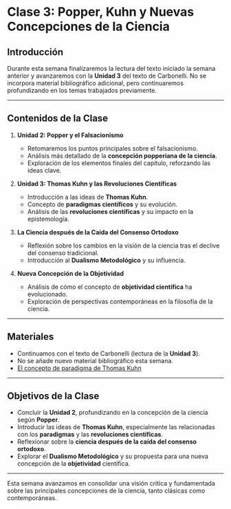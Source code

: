 # Clase 3: Popper, Kuhn y Nuevas Concepciones de la Ciencia

## Introducción

Durante esta semana finalizaremos la lectura del texto iniciado la semana anterior y avanzaremos con la **Unidad 3** del texto de Carbonelli. No se incorpora material bibliográfico adicional, pero continuaremos profundizando en los temas trabajados previamente.

---

## Contenidos de la Clase

1. **Unidad 2: Popper y el Falsacionismo**  
   - Retomaremos los puntos principales sobre el falsacionismo.  
   - Análisis más detallado de la **concepción popperiana de la ciencia**.  
   - Exploración de los elementos finales del capítulo, reforzando las ideas clave.

2. **Unidad 3: Thomas Kuhn y las Revoluciones Científicas**  
   - Introducción a las ideas de **Thomas Kuhn**.  
   - Concepto de **paradigmas científicos** y su evolución.  
   - Análisis de las **revoluciones científicas** y su impacto en la epistemología.

3. **La Ciencia después de la Caída del Consenso Ortodoxo**  
   - Reflexión sobre los cambios en la visión de la ciencia tras el declive del consenso tradicional.  
   - Introducción al **Dualismo Metodológico** y su influencia.  

4. **Nueva Concepción de la Objetividad**  
   - Análisis de cómo el concepto de **objetividad científica** ha evolucionado.  
   - Exploración de perspectivas contemporáneas en la filosofía de la ciencia.

---

## Materiales

- Continuamos con el texto de Carbonelli (lectura de la **Unidad 3**).  
- No se añade nuevo material bibliográfico esta semana.
- [El concepto de paradigma de Thomas Kuhn](https://www.youtube.com/watch?v=uskPjbJyyD8)

---

## Objetivos de la Clase

- Concluir la **Unidad 2**, profundizando en la concepción de la ciencia según **Popper**.  
- Introducir las ideas de **Thomas Kuhn**, especialmente las relacionadas con los **paradigmas** y las **revoluciones científicas**.  
- Reflexionar sobre la **ciencia después de la caída del consenso ortodoxo**.  
- Explorar el **Dualismo Metodológico** y su propuesta para una nueva concepción de la **objetividad** científica.

---

Esta semana avanzamos en consolidar una visión crítica y fundamentada sobre las principales concepciones de la ciencia, tanto clásicas como contemporáneas.

